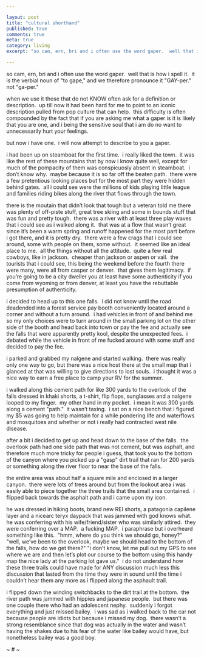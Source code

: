 ```yaml
---

layout: post
title: "cultural shorthand"
published: true
comments: true
meta: true
category: living
excerpt: "so cam, ern, bri and i often use the word gaper.  well that is how i spell it.  it is the verbial noun of 'to gape,' and we therefore pronounce it 'GAY-per.'  not 'ga-per.'"

---
```


so cam, ern, bri and i often use the word gaper.  well that is how i spell it.  it is the verbial noun of "to gape," and we therefore pronounce it "GAY-per."  not "ga-per." 

when we use it those that do not KNOW often ask for a definition or description.  up till now it had been hard for me to point to an iconic description pulled from pop culture that can help.  this difficulty is often compounded by the fact that if you are asking me what a gaper is it is likely that you are one, and i being the sensitive soul that i am do no want to unnecessarily hurt your feelings.

but now i have one.  i will now attempt to describe to you a gaper.

i had been up on steamboat for the first time.  i really liked the town.  it was like the rest of these mountains that by now i know quite well, except for much of the pompacity of them was conspicuosly absent in steamboat.  i don’t know why.  maybe because it is so far off the beaten path.  there were a few pretentious looking places but for the most part they were hidden behind gates.  all i could see were the millions of kids playing little league and families riding bikes along the river that flows through the town.  

there is the moutain that didn’t look that tough but a veteran told me there was plenty of off-piste stuff, great tree skiing and some in bounds stuff that was fun and pretty tough.  there was a river with at least three play waves that i could see as i walked along it.  that was at a flow that wasn’t great since it’s been a warm spring and runoff happened for the most part before i got there, and it is pretty dry.  there were a few crags that i could see around, some with people on them, some without.  it seemed like an ideal place to me.  all the things without all the attitude.  quite a few real cowboys, like in jackson.  cheaper than jackson or aspen or vail.  the tourists that i could see, this being the weekend before the fourth there were many, were all from casper or denver.  that gives them legitimacy.  if you’re going to be a city dweller you at least have some authenticity if you come from wyoming or from denver, at least you have the rebuttable presumption of authenticity.

i decided to head up to this one falls.  i did not know until the road deadended into a forest service pay booth conveniently located around a corner and without a turn around.  i had vehicles in front of and behind me so my only choices were to turn around in the small parking lot on the other side of the booth and head back into town or pay the fee and actually see the falls that were apparently pretty kool, despite the unexpected fees.  i debated while the vehicle in front of me fucked around with some stuff and decided to pay the fee.

i parked and grabbed my nalgene and started walking.  there was really only one way to go, but there was a nice host there at the small map that i glanced at that was willing to give directions to lost souls.  i thought it was a nice way to earn a free place to camp your RV for the summer.

i walked along this cement path for like 300 yards to the overlook of the falls dressed in khaki shorts, a t-shirt, flip flops, sunglasses and a nalgene looped to my finger.  my other hand in my pocket.  i mean it was 300 yards along a cement "path."  it wasn’t taxing.  i sat on a nice bench that i figured my $5 was going to help maintain for a while pondering life and waterflows and mosquitoes and whether or not i really had contracted west nile disease.  

after a bit i decided to get up and head down to the base of the falls.  the overlook path had one side path that was not cement, but was asphalt, and therefore much more tricky for people i guess, that took you to the bottom of the canyon where you picked up a "gasp" dirt trail that ran for 200 yards or something along the river floor to near the base of the falls.  

the entire area was about half a square mile and enclosed in a larger canyon.  there were lots of trees around but from the lookout area i was easily able to piece together the three trails that the small area contained.  i flipped back towards the asphalt path and i came upon my icon.

he was dressed in hiking boots, brand new REI shorts, a patagonia capilene layer and a nicearc teryx daypack that was jammed with god knows what.  he was conferring with his wife/friend/sister who was similarly attired.  they were conferring over a MAP.  a fucking MAP.  i paraphrase but i overheard something like this.  "hmm, where do you think we should go, honey?" "well, we’ve been to the overlook, maybe we should head to the bottom of the falls, how do we get there?" "i don’t know, let me pull out my GPS to see where we are and then let’s plot our course to the bottom using this handy map the nice lady at the parking lot gave us."  i do not understand how these three trails could have made for ANY discussion much less this discussion that lasted from the time they were in sound until the time i couldn’t hear them any more as i flipped along the asphault trail.

i flipped down the winding switchbacks to the dirt trail at the bottom.  the river path was jammed with hippies and japanese people.  but there was one couple there who had an adolescent nephy.  suddenly i forgot everything and just missed bailey.  i was sad as i walked back to the car not because people are idiots but because i missed my dog.  there wasn’t a strong resemblance since that dog was actually in the water and wasn’t having the shakes due to his fear of the water like bailey would have, but nonetheless bailey was a good boy.

~ # ~